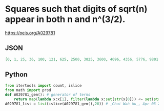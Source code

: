 # Squares such that digits of sqrt\(n\) appear in both n and n^\(3/2\)\.
https://oeis.org/A029781
## JSON
```JSON
[0, 1, 25, 36, 100, 121, 625, 2500, 3025, 3600, 4096, 4356, 5776, 9801, 10000, 10201, 12100, 12321, 12544, 13225, 13456, 15625, 50625, 62500, 75625, 82944, 104329, 141376, 164025, 249001, 250000, 251001, 252004, 275625, 302500]
```
## Python
```Python
from itertools import count, islice
from math import prod
def A029781_gen(): # generator of terms
    return map(lambda x:x[1], filter(lambda x:set(str(x[0])) <= set(str(x[1])) & set(str(prod(x))),((n,n**2) for n in count(0))))
A029781_list = list(islice(A029781_gen(),20)) # _Chai Wah Wu_, Apr 03 2023
```

